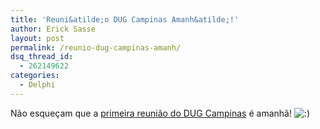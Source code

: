 ```yaml
---
title: 'Reuni&atilde;o DUG Campinas Amanh&atilde;!'
author: Erick Sasse
layout: post
permalink: /reunio-dug-campinas-amanh/
dsq_thread_id:
  - 262149622
categories:
  - Delphi
---
```

Não esqueçam que a [primeira reunião do DUG Campinas][1] é amanhã! <img src="http://www.ericksasse.com.br/wp-includes/images/smilies/icon_smile.gif" alt=":)" class="wp-smiley" />

 [1]: http://www.dugcampinas.com.br/content/view/22/35/